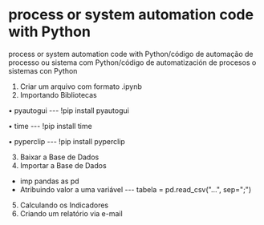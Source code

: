 # process or system automation code with Python
process or system automation code with Python/código de automação de processo ou sistema com Python/código de automatización de procesos o sistemas con Python

1. Criar um arquivo com formato .ipynb
2. Importando Bibliotecas

• pyautogui  --- !pip install pyautogui

• time       --- !pip install time

• pyperclip  --- !pip install pyperclip

3. Baixar a Base de Dados
4. Importar a Base de Dados
- imp pandas as pd
- Atribuindo valor a uma variável --- tabela = pd.read_csv("...", sep=";")
5. Calculando os Indicadores 
6. Criando um relatório via e-mail
